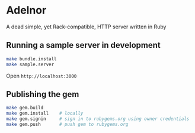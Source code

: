 # Adelnor

A dead simple, yet Rack-compatible, HTTP server written in Ruby

## Running a sample server in development

```bash
make bundle.install
make sample.server
```

Open `http://localhost:3000`

## Publishing the gem

```bash
make gem.build
make gem.install    # locally
make gem.signin     # sign in to rubygems.org using owner credentials
make gem.push       # push gem to rubygems.org
```
